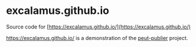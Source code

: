 # excalamus.github.io

Source code for [https://excalamus.github.io/](https://excalamus.github.io/)

https://excalamus.github.io/ is a demonstration of the
[peut-publier](https://github.com/excalamus/peut-publier/) project.
